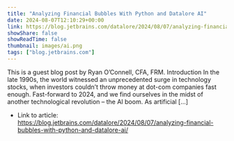 ```yaml
---
title: "Analyzing Financial Bubbles With Python and Datalore AI"
date: 2024-08-07T12:10:29+00:00
link: https://blog.jetbrains.com/datalore/2024/08/07/analyzing-financial-bubbles-with-python-and-datalore-ai/
showShare: false
showReadTime: false
thumbnail: images/ai.png
tags: ["blog.jetbrains.com"]
---
```

This is a guest blog post by Ryan O’Connell, CFA, FRM. Introduction In the late 1990s, the world witnessed an unprecedented surge in technology stocks, when investors couldn’t throw money at dot-com companies fast enough. Fast-forward to 2024, and we find ourselves in the midst of another technological revolution – the AI boom. As artificial […]

- Link to article: https://blog.jetbrains.com/datalore/2024/08/07/analyzing-financial-bubbles-with-python-and-datalore-ai/